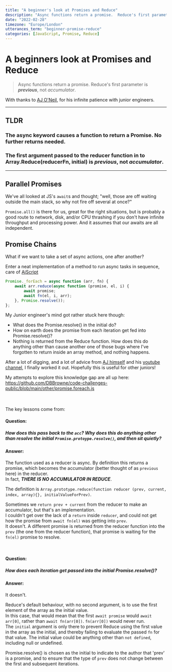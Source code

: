 ```yaml
---
title: "A beginner's look at Promises and Reduce"
description: "Async functions return a promise.  Reduce's first parameter is ***previous***, not *accumulator*. Promise._forEach is interesting."
date: "2022-02-28"
timezone: "Europe/London"
utterances_term: "beginner-promise-reduce"
categories: [JavaScript, Promise, Reduce]
---
```

# A beginners look at Promises and Reduce

> Async functions return a promise.  Reduce's first parameter is ***previous***, not *accumulator*.

With thanks to [AJ O'Neil](https://github.com/coolaj86), for his infinite patience with junior engineers.

<hr>

## TLDR
### The async keyword causes a function to return a Promise.  No further returns needed.
### The first argument passed to the reducer function in to Array.Reduce(reducerFn, initial) is *previous*, not *accumulator*.

<hr>


## Parallel Promises
We've all looked at JS's `await`s and thought; "well, those are off waiting outside the main stack, so why not fire off several at once?"

`Promise.all()` is there for us, great for the right situations, but is probably a good route to network, disk, and/or CPU thrashing if you don't have infinite throughput and processing power.
And it assumes that our awaits are all independent.

## Promise Chains

What if we want to take a set of async actions, one after another?

Enter a neat implementation of a method to run async tasks in sequence, care of [AjScript](https://github.com/coolaj86/AJScript/issues/10)

```js
Promise._forEach = async function (arr, fn) {
    await arr.reduce(async function (promise, el, i) {
        await promise;
        await fn(el, i, arr);
    }, Promise.resolve());
};
```

My Junior engineer's mind got rather stuck here though:

 - What does the Promise.resolve() in the initial do?
 - How on earth does the promise from each iteration get fed into Promise.resolve()?
 - Nothing is returned from the Reduce function.  How does this do anything other than cause another one of those bugs where I've forgotten to return inside an array method, and nothing happens.

After a lot of digging, and a lot of advice from [AJ himself](https://github.com/coolaj86) and his [youtube channel](https://www.youtube.com/channel/UC2KJHARTj6KRpKzLU1sVxBA), I finally worked it out.  Hopefully this is useful for other juniors!  

My attempts to explore this knowledge gap are all up here:
https://github.com/DBBrowne/code-challenges-public/blob/main/other/promise.foreach.js

<br><br>
The key lessons come from:

#### Question: 
##### How does this pass back to the `acc`? Why does this do anything other than resolve the initial `Promise.protoype.resolve()`, and then sit quietly?
#### Answer:
The function used as a reducer is async. By definition this returns a promise, which becomes the accumulator (better thought of as `previous` here) in the reducer.  
In fact, ***THERE IS NO ACCUMULATOR IN REDUCE***.  

The definition is `Array.prototype.reduce(function reducer (prev, current, index, array){}, initialValueForPrev)`.

Sometimes we `return prev + current` from the reducer to make an accumulator, but that's an implementation.  
I couldn't get over the lack of a `return` inside `reducer`, and could not get how the promise from  `await fn(el)` was getting into `prev`.  
It doesn't.  A different promise is returned from the reducer function into the `prev` (the one from the reducer function), that promise is waiting for the `fn(el)` promise to resolve.

<br>  

#### Question:
##### How does each iteration get passed into the initial Promise.resolve()?
#### Answer:
It doesn't.  

Reduce's default behaviour, with no second argument, is to use the first element of the array as the initial value.  
In this case, that would mean that the first `await promise` would `await arr[0]`, rather than `await fn(arr[0])`.  `fn(arr[0])` would never run.  
The `initial` argument is only there to prevent Reduce using the first value in the array as the initial, and thereby failing to evaluate the passed `fn` for that value.  The initial value could be anything other than `not defined`, including null or undefined.  

Promise.resolve() is chosen as the initial to indicate to the author that 'prev' is a promise, and to ensure that the type of `prev` does not change between the first and subsequent iterations.
